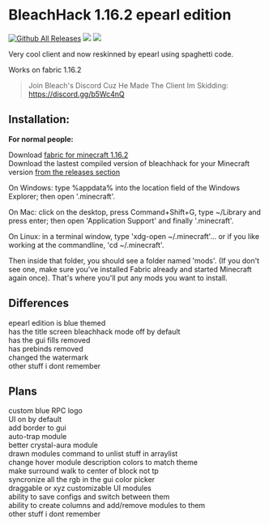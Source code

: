 # BleachHack 1.16.2 epearl edition
[![Github All Releases](https://img.shields.io/github/downloads/22s/bleachhack-1.16-epearl-edition/total.svg)]()
![](https://img.shields.io/github/last-commit/22s/bleachhack-1.16-epearl-edition.svg)
![](https://img.shields.io/github/languages/code-size/22s/bleachhack-1.16-epearl-edition.svg)

Very cool client and now reskinned by epearl using spaghetti code.  

Works on fabric 1.16.2

> Join Bleach's Discord Cuz He Made The Client Im Skidding: https://discord.gg/b5Wc4nQ

## Installation:
**For normal people:**

Download [fabric for minecraft 1.16.2](https://fabricmc.net/use/)  
Download the lastest compiled version of bleachhack for your Minecraft version [from the releases section](https://github.com/22s/bleachhack-1.16-epearl-edition/releases/)

On Windows: type %appdata% into the location field of the Windows Explorer; then open '.minecraft'.

On Mac: click on the desktop, press Command+Shift+G, type ~/Library and press enter; then open 'Application Support' and finally '.minecraft'.

On Linux: in a terminal window, type 'xdg-open ~/.minecraft'... or if you like working at the commandline, 'cd ~/.minecraft'.

Then inside that folder, you should see a folder named 'mods'. (If you don't see one, make sure you've installed Fabric already and started Minecraft again once).
That's where you'll put any mods you want to install. 

## Differences

epearl edition is blue themed  
has the title screen bleachhack mode off by default  
has the gui fills removed  
has prebinds removed  
changed the watermark  
other stuff i dont remember  

## Plans

custom blue RPC logo  
UI on by default  
add border to gui  
auto-trap module  
better crystal-aura module  
drawn modules command to unlist stuff in arraylist  
change hover module description colors to match theme  
make surround walk to center of block not tp  
syncronize all the rgb in the gui color picker  
draggable or xyz customizable UI modules  
ability to save configs and switch between them  
ability to create columns and add/remove modules to them  
other stuff i dont remember  